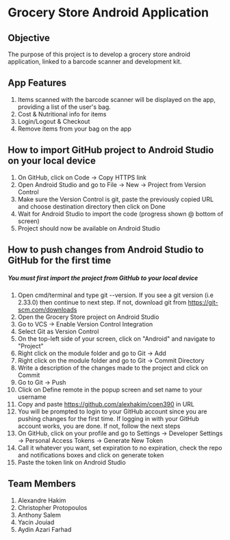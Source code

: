 # Grocery Store Android Application

## Objective

The purpose of this project is to develop a grocery store android application, linked to a barcode scanner and development kit. 

## App Features

1. Items scanned with the barcode scanner will be displayed on the app, providing a list of the user's bag.
2. Cost & Nutritional info for items
3. Login/Logout & Checkout
4. Remove items from your bag on the app 

## How to import GitHub project to Android Studio on your local device

1. On GitHub, click on Code -> Copy HTTPS link
2. Open Android Studio and go to  File -> New -> Project from Version Control
3. Make sure the Version Control is git, paste the previously copied URL and choose destination directory then click on Done
4. Wait for Android Studio to import the code (progress shown @ bottom of screen)
5. Project should now be available on Android Studio

## How to push changes from Android Studio to GitHub for the first time

##### You must first import the project from GitHub to your local device

1. Open cmd/terminal and type git --version. If you see a git version (i.e 2.33.0) then continue to next step. If not, download git from https://git-scm.com/downloads
2. Open the Grocery Store project on Android Studio
3. Go to VCS -> Enable Version Control Integration
4. Select Git as Version Control
5. On the top-left side of your screen, click on "Android" and navigate to "Project"
6. Right click on the module folder and go to Git -> Add
7. Right click on the module folder and go to Git -> Commit Directory
8. Write a description of the changes made to the project and click on Commit
9. Go to Git -> Push
10. Click on Define remote in the popup screen and set name to your username
11. Copy and paste https://github.com/alexhakim/coen390 in URL
12. You will be prompted to login to your GitHub account since you are pushing changes for the first time. If logging in with your GitHub account works, you are done. If not, follow the next steps
13. On GitHub, click on your profile and go to Settings -> Developer Settings -> Personal Access Tokens -> Generate New Token
14. Call it whatever you want, set expiration to no expiration, check the repo and notifications boxes and click on generate token
15. Paste the token link on Android Studio
 
## Team Members

1. Alexandre Hakim
2. Christopher Protopoulos
3. Anthony Salem
4. Yacin Jouiad
5. Aydin Azari Farhad
